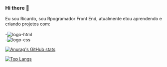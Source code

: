 ### Hi there 👋

Eu sou Ricardo, sou Rpogramador Front End, atualmente etou aprendendo e criando projetos com:
<br>
<br>
    -<img src="https://img.shields.io/badge/HTML5-E34F26?style=for-the-badge&logo=html5&logoColor=white" alt="logo-html"/>
    <br>
    -<img src="https://img.shields.io/badge/CSS3-1572B6?style=for-the-badge&logo=css3&logoColor=white" alt="logo-css"/>

[![Anurag's GitHub stats](https://github-readme-stats.vercel.app/api?username=RicardoRCK)](https://github.com/anuraghazra/github-readme-stats)

[![Top Langs](https://github-readme-stats.vercel.app/api/top-langs/?username=RicardoRCK)](https://github.com/anuraghazra/github-readme-stats)
    
